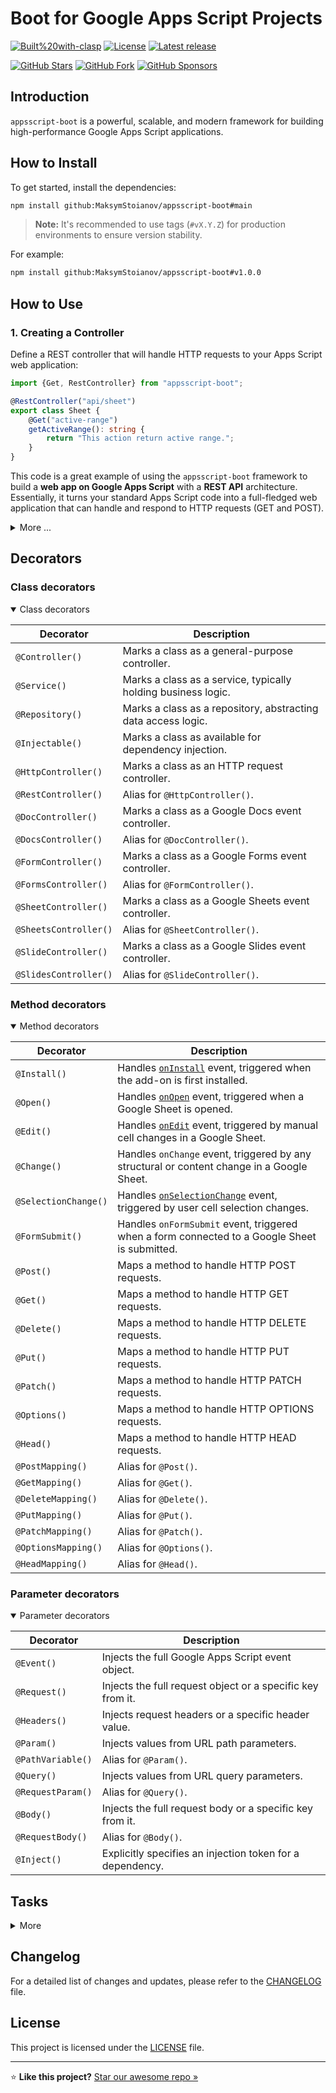 <a name="top"></a>

# Boot for Google Apps Script Projects

[![Built%20with-clasp](https://img.shields.io/badge/Built%20with-clasp-4285f4.svg)](https://github.com/google/clasp)
[![License](https://img.shields.io/github/license/MaksymStoianov/appsscript-boot?label=License)](LICENSE)
[![Latest release](https://img.shields.io/github/v/release/MaksymStoianov/appsscript-boot?label=Release)](https://github.com/MaksymStoianov/appsscript-boot/releases)

[![GitHub Stars](https://img.shields.io/github/stars/MaksymStoianov/appsscript-boot?style=social)](https://github.com/MaksymStoianov/appsscript-boot/stargazers)
[![GitHub Fork](https://img.shields.io/github/forks/MaksymStoianov/appsscript-boot?style=social)](https://github.com/MaksymStoianov/appsscript-boot/forks)
[![GitHub Sponsors](https://img.shields.io/github/sponsors/MaksymStoianov?style=social&logo=github)](https://github.com/sponsors/MaksymStoianov)

## Introduction

`appsscript-boot` is a powerful, scalable, and modern framework for building high-performance Google Apps Script
applications.

## How to Install

To get started, install the dependencies:

```bash
npm install github:MaksymStoianov/appsscript-boot#main
```

> **Note:** It's recommended to use tags (`#vX.Y.Z`) for production environments to ensure version stability.

For example:

```bash
npm install github:MaksymStoianov/appsscript-boot#v1.0.0
```

## How to Use

### 1. Creating a Controller

Define a REST controller that will handle HTTP requests to your Apps Script web application:

```TypeScript
import {Get, RestController} from "appsscript-boot";

@RestController("api/sheet")
export class Sheet {
    @Get("active-range")
    getActiveRange(): string {
        return "This action return active range.";
    }
}
```

This code is a great example of using the `appsscript-boot` framework to build a **web app on Google Apps Script** with
a **REST API** architecture. Essentially, it turns your standard Apps Script code into a full-fledged web application
that can handle and respond to HTTP requests (GET and POST).

<details><summary>More ...</summary>

#### Why is this needed?

Google Apps Script has simple `doGet` and `doPost` functions for handling web requests, but they're quite basic. To
build a
more complex application with multiple API endpoints, you'd have to write a lot of manual routing logic. This can
quickly become clunky and difficult to manage.

`appsscript-boot` solves this problem by providing decorators (`@RestController`, `@Get`) and automated routing. This
allows
you to structure your code in a way that is common in modern web frameworks like Express.js or NestJS.

The result is code that is more organized, readable, and scalable.

```TypeScript
import {App, Newable, Get, RestController} from "appsscript-boot";

/**
 * This JSDoc comment describes the `doGet` function.
 * It's the standard handler for GET requests in Google Apps Script.
 *
 * @param   event The GET request event object, containing request information.
 * @returns The result of the request processing, usually HTML content or JSON.
 */
// The `doGet` function is a mandatory entry point for web app GET requests.
export function doGet(event: GoogleAppsScript.Events.DoGet) {
    // Defines an array of controllers that the application will use.
    // In this case, only the `Sheet` class is used.
    const controllers: Newable[] = [Sheet];

    // Defines an array of providers (services) that will be available for injection.
    // There are no providers in this example.
    const providers: Newable[] = [];

    // Creates an application instance, passing it the list of controllers and providers.
    const app = App.create({
        controllers,
        providers
    });

    // Delegates the processing of the GET request to the created application instance.
    return app.doGet(event);
}

/**
 * This JSDoc comment describes the `doPost` function.
 * It's the standard handler for POST requests in Google Apps Script.
 *
 * @param event The POST request event object.
 * @returns The result of the request processing.
 */
// The `doPost` function is the entry point for web app POST requests.
export function doPost(event: GoogleAppsScript.Events.DoPost) {
    // Defines controllers for POST requests (same logic as for `doGet`).
    const controllers: Newable[] = [Sheet];

    // Defines providers (none here).
    const providers: Newable[] = [];

    // Creates an application instance.
    const app = App.create({
        controllers,
        providers
    });

    // Delegates the processing of the POST request to the application.
    return app.doPost(event);
}

/**
 * This JSDoc comment describes the `Sheet` class.
 * It acts as a REST controller for handling API requests.
 */
// The `@RestController` decorator declares this class as a controller and sets the base path to "api/sheet".
@RestController("api/sheet")
export class Sheet {
    /**
     * This JSDoc comment describes the `getActiveRange` method.
     * It is a handler for a GET request.
     */
    // The `@Get` decorator marks this method as a GET request handler and sets the endpoint path to "active-range".
    // The full path to this endpoint will be "api/sheet/active-range".
    @Get("active-range")
    // The method signature: it takes no arguments and returns a string.
    getActiveRange(): string {
        // The return value of the method.
        return "This action return active range.";
    }
}
```

#### How does it work?

The process is built on two key parts:

1. Entry Points (`doGet` and `doPost`): These are the only functions that Google Apps Script calls when it receives a
   web
   request. Instead of processing requests directly, they act as a "gateway." They initialize the application (
   `App.create`)
   with its controllers and then delegate all further processing to the framework's core handler.

2. Controllers (`@RestController`): The Sheet class is your controller. The `@RestController("api/sheet")` decorator
   tells
   the
   framework that this class will handle all requests starting with the `/api/sheet` path. The methods within this
   class (
   `getActiveRange`) become your endpoints. The `@Get("active-range")` decorator specifies that the method should handle
   GET
   requests to the `/api/sheet/active-range` path.

So, when a GET request comes in for `https://script.google.com/macros/s/.../exec?path=/api/sheet/active-range`, Apps
Script
calls `doGet`, which then passes the request to the framework. The framework parses the URL, finds the matching
controller (`Sheet`) and method (`getActiveRange`), executes it, and returns the result as an HTTP response.

This approach completely separates your request handling logic from the low-level details of Apps Script, making your
code **clean**, **modular**, and **maintainable**.

</details>

## Decorators

### Class decorators

<details open><summary>Class decorators</summary>

| Decorator             | Description                                                   |
| --------------------- | ------------------------------------------------------------- |
| `@Controller()`       | Marks a class as a general-purpose controller.                |
| `@Service()`          | Marks a class as a service, typically holding business logic. |
| `@Repository()`       | Marks a class as a repository, abstracting data access logic. |
| `@Injectable()`       | Marks a class as available for dependency injection.          |
| `@HttpController()`   | Marks a class as an HTTP request controller.                  |
| `@RestController()`   | Alias for `@HttpController()`.                                |
| `@DocController()`    | Marks a class as a Google Docs event controller.              |
| `@DocsController()`   | Alias for `@DocController()`.                                 |
| `@FormController()`   | Marks a class as a Google Forms event controller.             |
| `@FormsController()`  | Alias for `@FormController()`.                                |
| `@SheetController()`  | Marks a class as a Google Sheets event controller.            |
| `@SheetsController()` | Alias for `@SheetController()`.                               |
| `@SlideController()`  | Marks a class as a Google Slides event controller.            |
| `@SlidesController()` | Alias for `@SlideController()`.                               |

</details>

### Method decorators

<details open><summary>Method decorators</summary>

| Decorator            | Description                                                                                                                                                  |
| -------------------- | ------------------------------------------------------------------------------------------------------------------------------------------------------------ |
| `@Install()`         | Handles [`onInstall`](https://developers.google.com/apps-script/guides/triggers#oninstalle) event, triggered when the add-on is first installed.             |
| `@Open()`            | Handles [`onOpen`](https://developers.google.com/apps-script/guides/triggers#onopene) event, triggered when a Google Sheet is opened.                        |
| `@Edit()`            | Handles [`onEdit`](https://developers.google.com/apps-script/guides/triggers#onedite) event, triggered by manual cell changes in a Google Sheet.             |
| `@Change()`          | Handles `onChange` event, triggered by any structural or content change in a Google Sheet.                                                                   |
| `@SelectionChange()` | Handles [`onSelectionChange`](https://developers.google.com/apps-script/guides/triggers#onselectionchangee) event, triggered by user cell selection changes. |
| `@FormSubmit()`      | Handles `onFormSubmit` event, triggered when a form connected to a Google Sheet is submitted.                                                                |
| `@Post()`            | Maps a method to handle HTTP POST requests.                                                                                                                  |
| `@Get()`             | Maps a method to handle HTTP GET requests.                                                                                                                   |
| `@Delete()`          | Maps a method to handle HTTP DELETE requests.                                                                                                                |
| `@Put()`             | Maps a method to handle HTTP PUT requests.                                                                                                                   |
| `@Patch()`           | Maps a method to handle HTTP PATCH requests.                                                                                                                 |
| `@Options()`         | Maps a method to handle HTTP OPTIONS requests.                                                                                                               |
| `@Head()`            | Maps a method to handle HTTP HEAD requests.                                                                                                                  |
| `@PostMapping()`     | Alias for `@Post()`.                                                                                                                                         |
| `@GetMapping()`      | Alias for `@Get()`.                                                                                                                                          |
| `@DeleteMapping()`   | Alias for `@Delete()`.                                                                                                                                       |
| `@PutMapping()`      | Alias for `@Put()`.                                                                                                                                          |
| `@PatchMapping()`    | Alias for `@Patch()`.                                                                                                                                        |
| `@OptionsMapping()`  | Alias for `@Options()`.                                                                                                                                      |
| `@HeadMapping()`     | Alias for `@Head()`.                                                                                                                                         |

</details>

### Parameter decorators

<details open><summary>Parameter decorators</summary>

| Decorator         | Description                                                |
| ----------------- | ---------------------------------------------------------- |
| `@Event()`        | Injects the full Google Apps Script event object.          |
| `@Request()`      | Injects the full request object or a specific key from it. |
| `@Headers()`      | Injects request headers or a specific header value.        |
| `@Param()`        | Injects values from URL path parameters.                   |
| `@PathVariable()` | Alias for `@Param()`.                                      |
| `@Query()`        | Injects values from URL query parameters.                  |
| `@RequestParam()` | Alias for `@Query()`.                                      |
| `@Body()`         | Injects the full request body or a specific key from it.   |
| `@RequestBody()`  | Alias for `@Body()`.                                       |
| `@Inject()`       | Explicitly specifies an injection token for a dependency.  |

</details>

## Tasks

<details><summary>More</summary>

- [ ] Develop a `Cron` decorator for methods.
- [ ] Develop a `Response` decorator for parameters.

</details>

## Changelog

For a detailed list of changes and updates, please refer to the [CHANGELOG](CHANGELOG.md) file.

## License

This project is licensed under the [LICENSE](LICENSE) file.

---

⭐ **Like this project?** [Star our awesome repo »](https://github.com/MaksymStoianov/appsscript-boot)
